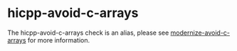 hicpp-avoid-c-arrays
====================

The hicpp-avoid-c-arrays check is an alias, please see
[modernize-avoid-c-arrays](https://clang.llvm.org/extra/clang-tidy/checks/modernize-avoid-c-arrays.html) for more
information.
